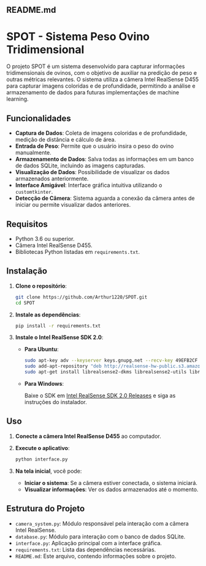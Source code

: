 ## README.md

# SPOT - Sistema Peso Ovino Tridimensional

O projeto SPOT é um sistema desenvolvido para capturar informações tridimensionais de ovinos, com o objetivo de auxiliar na predição de peso e outras métricas relevantes. O sistema utiliza a câmera Intel RealSense D455 para capturar imagens coloridas e de profundidade, permitindo a análise e armazenamento de dados para futuras implementações de machine learning.

## Funcionalidades

- **Captura de Dados**: Coleta de imagens coloridas e de profundidade, medição de distância e cálculo de área.
- **Entrada de Peso**: Permite que o usuário insira o peso do ovino manualmente.
- **Armazenamento de Dados**: Salva todas as informações em um banco de dados SQLite, incluindo as imagens capturadas.
- **Visualização de Dados**: Possibilidade de visualizar os dados armazenados anteriormente.
- **Interface Amigável**: Interface gráfica intuitiva utilizando o `customtkinter`.
- **Detecção de Câmera**: Sistema aguarda a conexão da câmera antes de iniciar ou permite visualizar dados anteriores.

## Requisitos

- Python 3.6 ou superior.
- Câmera Intel RealSense D455.
- Bibliotecas Python listadas em `requirements.txt`.

## Instalação

1. **Clone o repositório**:

   ```bash
   git clone https://github.com/Arthur1220/SPOT.git
   cd SPOT
   ```

2. **Instale as dependências**:

   ```bash
   pip install -r requirements.txt
   ```

3. **Instale o Intel RealSense SDK 2.0**:

   - **Para Ubuntu**:

     ```bash
     sudo apt-key adv --keyserver keys.gnupg.net --recv-key 49EFB2CF
     sudo add-apt-repository "deb http://realsense-hw-public.s3.amazonaws.com/Debian/apt-repo focal main" -u
     sudo apt-get install librealsense2-dkms librealsense2-utils librealsense2-dev librealsense2-dbg
     ```

   - **Para Windows**:

     Baixe o SDK em [Intel RealSense SDK 2.0 Releases](https://github.com/IntelRealSense/librealsense/releases) e siga as instruções do instalador.

## Uso

1. **Conecte a câmera Intel RealSense D455** ao computador.

2. **Execute o aplicativo**:

   ```bash
   python interface.py
   ```

3. **Na tela inicial**, você pode:

   - **Iniciar o sistema**: Se a câmera estiver conectada, o sistema iniciará.
   - **Visualizar informações**: Ver os dados armazenados até o momento.

## Estrutura do Projeto

- `camera_system.py`: Módulo responsável pela interação com a câmera Intel RealSense.
- `database.py`: Módulo para interação com o banco de dados SQLite.
- `interface.py`: Aplicação principal com a interface gráfica.
- `requirements.txt`: Lista das dependências necessárias.
- `README.md`: Este arquivo, contendo informações sobre o projeto.